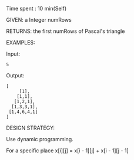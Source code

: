 Time spent : 10 min(Self)



GIVEN: a Integer numRows

RETURNS: the first numRows of Pascal's triangle



EXAMPLES:

Input: 

```
5
```

Output: 

```
[
     [1],
    [1,1],
   [1,2,1],
  [1,3,3,1],
 [1,4,6,4,1]
]
```



DESIGN STRATEGY: 

Use dynamic programming.

For a specific place x[i][j] = x[i - 1][j] + x[i - 1][j - 1]